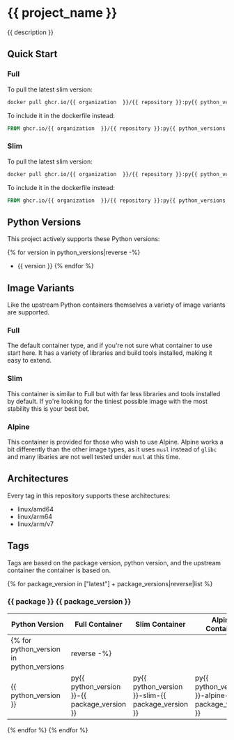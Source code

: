 # {{ project_name }}

{{ description }}

## Quick Start

### Full

To pull the latest slim version:

```bash
docker pull ghcr.io/{{ organization  }}/{{ repository }}:py{{ python_versions|last }}-LATEST
```

To include it in the dockerfile instead:

```dockerfile
FROM ghcr.io/{{ organization  }}/{{ repository }}:py{{ python_versions|last }}-LATEST
```

### Slim

To pull the latest slim version:

```bash
docker pull ghcr.io/{{ organization  }}/{{ repository }}:py{{ python_versions|last }}-slim-LATEST
```

To include it in the dockerfile instead:

```dockerfile
FROM ghcr.io/{{ organization  }}/{{ repository }}:py{{ python_versions|last }}-slim-LATEST
```

## Python Versions

This project actively supports these Python versions:

{% for version in python_versions|reverse -%}
* {{ version }}
{% endfor %}

## Image Variants

Like the upstream Python containers themselves a variety of image variants are supported.

### Full

The default container type, and if you're not sure what container to use start here. It has a variety of libraries and build tools installed, making it easy to extend.

### Slim

This container is similar to Full but with far less libraries and tools installed by default. If yo're looking for the tiniest possible image with the most stability this is your best bet.

### Alpine

This container is provided for those who wish to use Alpine. Alpine works a bit differently than the other image types, as it uses `musl` instead of `glibc` and many libaries are not well tested under `musl` at this time.

## Architectures

Every tag in this repository supports these architectures:

* linux/amd64
* linux/arm64
* linux/arm/v7

## Tags

Tags are based on the package version, python version, and the upstream container the container is based on.

{% for package_version in ["latest"] + package_versions|reverse|list %}
### {{ package }} {{ package_version }}

| Python Version | Full Container | Slim Container | Alpine Container |
|----------------|----------------|----------------|------------------|
{% for python_version in python_versions|reverse -%}
| {{ python_version }} | py{{ python_version }}-{{ package_version }} | py{{ python_version }}-slim-{{ package_version }} | py{{ python_version }}-alpine-{{ package_version }} |
{% endfor %}
{% endfor %}

